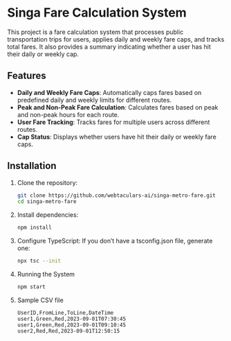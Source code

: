 # Singa Fare Calculation System

This project is a fare calculation system that processes public transportation trips for users, applies daily and weekly fare caps, and tracks total fares. It also provides a summary indicating whether a user has hit their daily or weekly cap.

## Features

- **Daily and Weekly Fare Caps**: Automatically caps fares based on predefined daily and weekly limits for different routes.
- **Peak and Non-Peak Fare Calculation**: Calculates fares based on peak and non-peak hours for each route.
- **User Fare Tracking**: Tracks fares for multiple users across different routes.
- **Cap Status**: Displays whether users have hit their daily or weekly fare caps.

## Installation

1. Clone the repository:

   ```bash
   git clone https://github.com/webtaculars-ai/singa-metro-fare.git
   cd singa-metro-fare

   ```

2. Install dependencies:

   ```bash
   npm install
   ```

3. Configure TypeScript: If you don’t have a tsconfig.json file, generate one:

   ```bash
   npx tsc --init
   ```

4. Running the System
   ```bash
   npm start
   ```
5. Sample CSV file
   ```
   UserID,FromLine,ToLine,DateTime
   user1,Green,Red,2023-09-01T07:30:45
   user1,Green,Red,2023-09-01T09:10:45
   user2,Red,Red,2023-09-01T12:50:15
   ```
